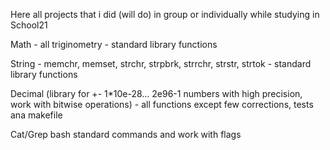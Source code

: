 Here all projects that i did (will do) in group or individually while studying in School21

Math - all triginometry - standard library functions

String - memchr, memset, strchr, strpbrk, strrchr, strstr, strtok - standard library functions

Decimal (library for +- 1*10e-28... 2e96-1 numbers with high precision, work with bitwise operations) - all functions except few corrections, tests ana makefile

Cat/Grep bash standard commands and work with flags
